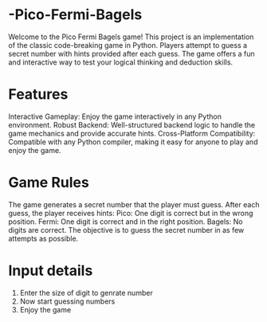 # -Pico-Fermi-Bagels
Welcome to the Pico Fermi Bagels game! This project is an implementation of the classic code-breaking game in Python. Players attempt to guess a secret number with hints provided after each guess. The game offers a fun and interactive way to test your logical thinking and deduction skills.

# Features
Interactive Gameplay: Enjoy the game interactively in any Python environment.
Robust Backend: Well-structured backend logic to handle the game mechanics and provide accurate hints.
Cross-Platform Compatibility: Compatible with any Python compiler, making it easy for anyone to play and enjoy the game.

# Game Rules
The game generates a secret number that the player must guess.
After each guess, the player receives hints:
Pico: One digit is correct but in the wrong position.
Fermi: One digit is correct and in the right position.
Bagels: No digits are correct.
The objective is to guess the secret number in as few attempts as possible.

# Input details 
1. Enter the size of digit to genrate number 
2. Now start guessing numbers
3. Enjoy the game
